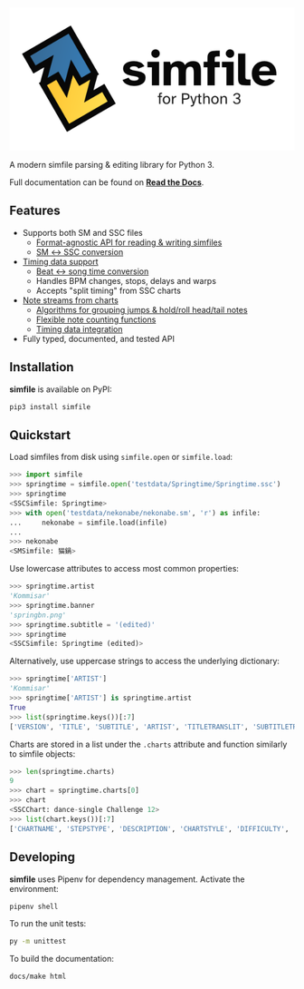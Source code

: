 ![simfile - for Python 3](docs/source/_static/simfile-600.png?raw=true)

A modern simfile parsing & editing library for Python 3.

Full documentation can be found on **[Read the Docs](https://simfile.readthedocs.io/en/main/)**.

## Features

* Supports both SM and SSC files
  - [Format-agnostic API for reading & writing simfiles](https://simfile.readthedocs.io/en/main/reading-writing.html)
  - [SM ↔︎ SSC conversion](https://simfile.readthedocs.io/en/main/autoapi/simfile/convert/index.html)
* [Timing data support](https://simfile.readthedocs.io/en/main/timing-note-data.html#reading-timing-data)
  - [Beat ↔︎ song time conversion](https://simfile.readthedocs.io/en/main/timing-note-data.html#converting-song-time-to-beats)
  - Handles BPM changes, stops, delays and warps
  - Accepts "split timing" from SSC charts
* [Note streams from charts](https://simfile.readthedocs.io/en/main/timing-note-data.html#reading-note-data)
  - [Algorithms for grouping jumps & hold/roll head/tail notes](https://simfile.readthedocs.io/en/main/timing-note-data.html#handling-holds-rolls-and-jumps)
  - [Flexible note counting functions](https://simfile.readthedocs.io/en/main/timing-note-data.html#counting-notes)
  - [Timing data integration](https://simfile.readthedocs.io/en/main/timing-note-data.html#combining-notes-and-time)
* Fully typed, documented, and tested API

## Installation

**simfile** is available on PyPI:

```bash
pip3 install simfile
```

## Quickstart

Load simfiles from disk using `simfile.open` or `simfile.load`:

```python
>>> import simfile
>>> springtime = simfile.open('testdata/Springtime/Springtime.ssc')
>>> springtime
<SSCSimfile: Springtime>
>>> with open('testdata/nekonabe/nekonabe.sm', 'r') as infile:
...     nekonabe = simfile.load(infile)
...
>>> nekonabe
<SMSimfile: 猫鍋>
```

Use lowercase attributes to access most common properties:

```python
>>> springtime.artist
'Kommisar'
>>> springtime.banner
'springbn.png'
>>> springtime.subtitle = '(edited)'
>>> springtime
<SSCSimfile: Springtime (edited)>
```

Alternatively, use uppercase strings to access the underlying dictionary:

```python
>>> springtime['ARTIST']
'Kommisar'
>>> springtime['ARTIST'] is springtime.artist
True
>>> list(springtime.keys())[:7]
['VERSION', 'TITLE', 'SUBTITLE', 'ARTIST', 'TITLETRANSLIT', 'SUBTITLETRANSLIT', 'ARTISTTRANSLIT']
```

Charts are stored in a list under the `.charts` attribute and function similarly to simfile objects:

```python
>>> len(springtime.charts)
9
>>> chart = springtime.charts[0]
>>> chart
<SSCChart: dance-single Challenge 12>
>>> list(chart.keys())[:7]
['CHARTNAME', 'STEPSTYPE', 'DESCRIPTION', 'CHARTSTYLE', 'DIFFICULTY', 'METER', 'RADARVALUES']
```

## Developing

**simfile** uses Pipenv for dependency management. Activate the environment:

```bash
pipenv shell
```

To run the unit tests:

```bash
py -m unittest
```

To build the documentation:

```bash
docs/make html
```
